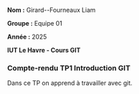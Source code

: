 **Nom :** Girard--Fourneaux Liam

**Groupe :** Equipe 01

**Année :** 2025

**IUT Le Havre - Cours GIT**

### Compte-rendu TP1 Introduction GIT

Dans ce TP on apprend à travailler avec git.
